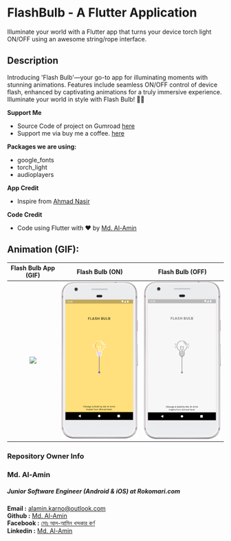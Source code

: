 # FlashBulb - A Flutter Application

Illuminate your world with a Flutter app that turns your device torch light ON/OFF using an awesome string/rope interface.

## Description

Introducing 'Flash Bulb'—your go-to app for illuminating moments with stunning animations. Features include seamless ON/OFF control of device flash, enhanced by captivating animations for a truly immersive experience. Illuminate your world in style with Flash Bulb! 🔦✨


**Support Me**

- Source Code of project on Gumroad [here](https://alaminkarno.gumroad.com/l/flash-bulb)
- Support me via buy me a coffee. [here](https://www.buymeacoffee.com/alaminkarno)

**Packages we are using:**

- google_fonts
- torch_light
- audioplayers


**App Credit**

- Inspire from [Ahmad Nasir](https://github.com/M4DGENIUS0)

**Code Credit**

- Code using Flutter with ❤️ by [Md. Al-Amin](https://github.com/alamin-karno)

## Animation (GIF):
|                           Flash Bulb App (GIF)                            |                          Flash Bulb (ON)                           |                          Flash Bulb (OFF)                          |
|:-------------------------------------------------------------------------:|:------------------------------------------------------------------:|:------------------------------------------------------------------:|
| <img src="screenshots/Screen_recording_20240115_124129.webm" width="250"> | <img src="screenshots/Screenshot_20240115_124059.png" width="250"> | <img src="screenshots/Screenshot_20240115_124042.png" width="250"> |


### Repository Owner Info

### Md. Al-Amin
##### Junior Software Engineer (Android & iOS) at Rokomari.com

__Email :__ [alamin.karno@outlook.com](mailto:alamin.karno@outlook.com) \
__Github :__ [Md. Al-Amin](https://github.com/alamin-karno) \
__Facebook :__ [মোঃ আল-আমিন খন্দকার কর্ণ](https://facebook.com/alamin.kanro) \
__Linkedin :__ [Md. Al-Amin](https://www.linkedin.com/in/alaminkarno/)